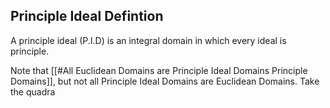 ## Principle Ideal Defintion

A principle ideal (P.I.D) is an integral domain in which every ideal is principle.

Note that [[#All Euclidean Domains are Principle Ideal Domains Principle Domains]], but not all Principle Ideal Domains are Euclidean Domains.
	Take the quadra

